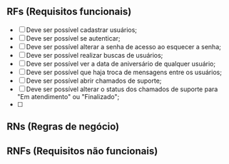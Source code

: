 ## RFs (Requisitos funcionais)

- [ ] Deve ser possível cadastrar usuários;
- [ ] Deve ser possível se autenticar;
- [ ] Deve ser possível alterar a senha de acesso ao esquecer a senha;
- [ ] Deve ser possível realizar buscas de usuários;
- [ ] Deve ser possível ver a data de aniversário de qualquer usuário;
- [ ] Deve ser possível que haja troca de mensagens entre os usuários;
- [ ] Deve ser possível abrir chamados de suporte;
- [ ] Deve ser possível alterar o status dos chamados de suporte para "Em atendimento" ou "Finalizado";
- [ ]

## RNs (Regras de negócio)

## RNFs (Requisitos não funcionais)
